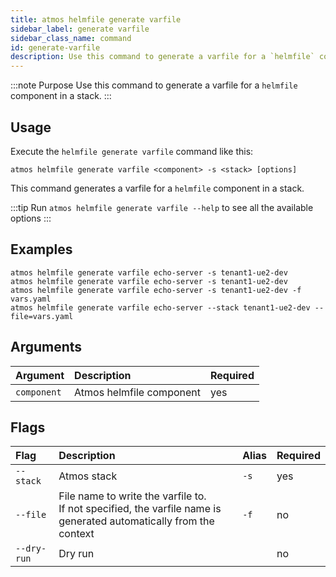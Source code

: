```yaml
---
title: atmos helmfile generate varfile
sidebar_label: generate varfile
sidebar_class_name: command
id: generate-varfile
description: Use this command to generate a varfile for a `helmfile` component in a stack.
---
```


:::note Purpose
Use this command to generate a varfile for a `helmfile` component in a stack.
:::

## Usage

Execute the `helmfile generate varfile` command like this:

```shell
atmos helmfile generate varfile <component> -s <stack> [options]
```

This command generates a varfile for a `helmfile` component in a stack.

:::tip
Run `atmos helmfile generate varfile --help` to see all the available options
:::

## Examples

```shell
atmos helmfile generate varfile echo-server -s tenant1-ue2-dev
atmos helmfile generate varfile echo-server -s tenant1-ue2-dev
atmos helmfile generate varfile echo-server -s tenant1-ue2-dev -f vars.yaml
atmos helmfile generate varfile echo-server --stack tenant1-ue2-dev --file=vars.yaml
```

## Arguments

| Argument    | Description              | Required |
|:------------|:-------------------------|:---------|
| `component` | Atmos helmfile component | yes      |

## Flags

| Flag        | Description                                                                                                           | Alias | Required |
|:------------|:----------------------------------------------------------------------------------------------------------------------|:------|:---------|
| `--stack`   | Atmos stack                                                                                                           | `-s`  | yes      |
| `--file`    | File name to write the varfile to.<br/>If not specified, the varfile name is generated automatically from the context | `-f`  | no       |
| `--dry-run` | Dry run                                                                                                               |       | no       |
